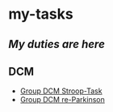 # my-tasks

***My duties are here***
---

## DCM

- [Group DCM Stroop-Task](https://alie8096.github.io/my-tasks/Stroop-Task-Practice3/Stroop-Task-Practice3.html)
- [Group DCM re-Parkinson](https://alie8096.github.io/my-tasks/re-Parkinson/re-Parkinson.html)
